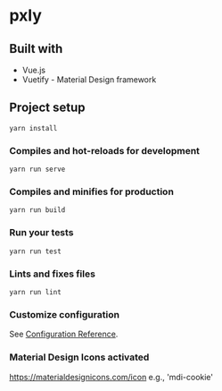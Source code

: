 # pxly

## Built with

- Vue.js
- Vuetify - Material Design framework

## Project setup

```
yarn install
```

### Compiles and hot-reloads for development
```
yarn run serve
```

### Compiles and minifies for production
```
yarn run build
```

### Run your tests
```
yarn run test
```

### Lints and fixes files
```
yarn run lint
```

### Customize configuration
See [Configuration Reference](https://cli.vuejs.org/config/).

### Material Design Icons activated
https://materialdesignicons.com/icon
e.g., 'mdi-cookie'
